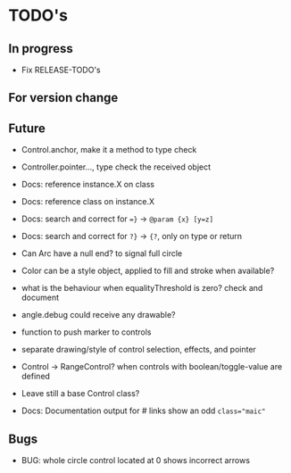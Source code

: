 TODO's
======


In progress
-----------
+ Fix RELEASE-TODO's



For version change
------------------



Future
------
+ Control.anchor, make it a method to type check
+ Controller.pointer..., type check the received object
+ Docs: reference instance.X on class
+ Docs: reference class on instance.X
+ Docs: search and correct for `=}` -> `@param {x} [y=z]`
+ Docs: search and correct for `?}` -> `{?`, only on type or return

+ Can Arc have a null end? to signal full circle

+ Color can be a style object, applied to fill and stroke when available?

+ what is the behaviour when equalityThreshold is zero? check and document

+ angle.debug could receive any drawable?

+ function to push marker to controls

+ separate drawing/style of control selection, effects, and pointer

+ Control -> RangeControl? when controls with boolean/toggle-value are defined
+ Leave still a base Control class?

+ Docs: Documentation output for # links show an odd `class="maic"`


Bugs
----
+ BUG: whole circle control located at 0 shows incorrect arrows
